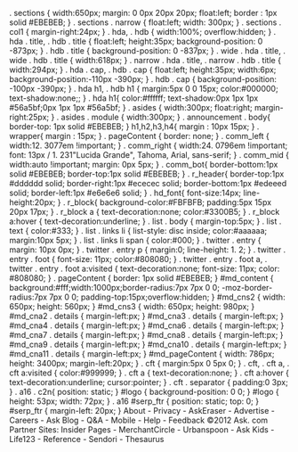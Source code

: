 . sections { width:650px; margin: 0 0px 20px 20px; float:left; border : 1px solid #EBEBEB; } . sections . narrow { float:left; width: 300px; } . sections . col1 { margin-right:24px; } . hda, . hdb { width:100%; overflow:hidden; } . hda . title, . hdb . title { float:left; height:35px; background-position: 0 -873px; } . hdb . title { background-position: 0 -837px; } . wide . hda . title, . wide . hdb . title { width:618px; } . narrow . hda . title, . narrow . hdb . title { width:294px; } . hda . cap, . hdb . cap { float:left; height:35px; width:6px; background-position:-110px -390px; } . hdb . cap { background-position: -100px -390px; } . hda h1, . hdb h1 { margin:5px 0 0 15px; color:#000000; text-shadow:none;; } . hda h1{ color:#ffffff; text-shadow:0px 1px 1px #56a5bf;0px 1px 1px #56a5bf; } . asides { width:300px; float:right; margin-right:25px; } . asides . module { width:300px; } . announcement . body{ border-top: 1px solid #EBEBEB; } h1,h2,h3,h4{ margin : 10px 15px; } . wrapper{ margin : 15px; } . pageContent { border: none; } . comm\_left { width:12. 3077em !important; } . comm\_right { width:24. 0796em !important; font: 13px / 1. 231"Lucida Grande", Tahoma, Arial, sans-serif; } . comm\_mid { width:auto !important; margin: 0px 5px; } . comm\_bot{ border-bottom:1px solid #EBEBEB; border-top:1px solid #EBEBEB; } . r\_header{ border-top:1px #dddddd solid; border-right:1px #ececec solid; border-bottom:1px #edeeed solid; border-left:1px #e6e6e6 solid; } . hd\_font{ font-size:14px; line-height:20px; } . r\_block{ background-color:#FBFBFB; padding:5px 15px 20px 17px; } . r\_block a { text-decoration:none; color:#3300B5; } . r\_block a:hover { text-decoration:underline; } . list . body { margin-top:5px; } . list . text { color:#333; } . list . links li { list-style: disc inside; color:#aaaaaa; margin:10px 5px; } . list . links li span { color:#000; } . twitter . entry { margin: 10px 0px; } . twitter . entry p { margin:0; line-height: 1. 2; } . twitter . entry . foot { font-size: 11px; color:#808080; } . twitter . entry . foot a, . twitter . entry . foot a:visited { text-decoration:none; font-size: 11px; color: #808080; } . pageContent { border: 1px solid #EBEBEB; } #md\_content { background:#fff;width:1000px;border-radius:7px 7px 0 0; -moz-border-radius:7px 7px 0 0; padding-top:15px;overflow:hidden; } #md\_cns2 { width: 650px; height: 560px; } #md\_cns3 { width: 650px; height: 980px; } #md\_cna2 . details { margin-left:px; } #md\_cna3 . details { margin-left:px; } #md\_cna4 . details { margin-left:px; } #md\_cna6 . details { margin-left:px; } #md\_cna7 . details { margin-left:px; } #md\_cna8 . details { margin-left:px; } #md\_cna9 . details { margin-left:px; } #md\_cna10 . details { margin-left:px; } #md\_cna11 . details { margin-left:px; } #md\_pageContent { width: 786px; height: 3400px; margin-left:20px; } . cft { margin:5px 0 5px 0; } . cft, . cft a, . cft a:visited { color:#999999; } . cft a { text-decoration:none; } . cft a:hover { text-decoration:underline; cursor:pointer; } . cft . separator { padding:0 3px; } . a16 . c2n{ position: static; } #logo { background-position: 0 0; } #logo { height: 53px; width: 72px; } . a16 #serp\_ftr { position: static; top: 0; } #serp\_ftr { margin-left: 20px; } About - Privacy - AskEraser - Advertise - Careers - Ask Blog - Q&A - Mobile - Help - Feedback ©2012 Ask. com Partner Sites: Insider Pages - MerchantCircle - Urbanspoon - Ask Kids - Life123 - Reference - Sendori - Thesaurus